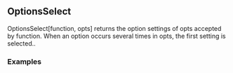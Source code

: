 ##  OptionsSelect 

OptionsSelect[function, opts] returns the option settings of opts accepted by function.  When an option occurs several times in opts, the first setting is selected..

###  Examples 